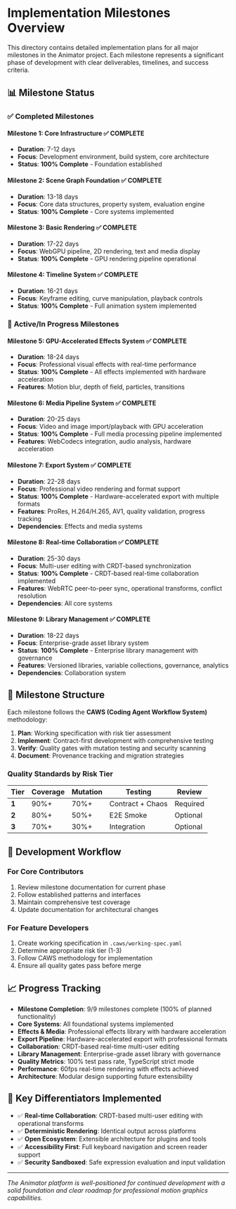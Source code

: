 # Implementation Milestones Overview

This directory contains detailed implementation plans for all major milestones in the Animator project. Each milestone represents a significant phase of development with clear deliverables, timelines, and success criteria.

## 📊 Milestone Status

### ✅ **Completed Milestones**

#### **Milestone 1: Core Infrastructure** ✅ COMPLETE
- **Duration**: 7-12 days
- **Focus**: Development environment, build system, core architecture
- **Status**: **100% Complete** - Foundation established

#### **Milestone 2: Scene Graph Foundation** ✅ COMPLETE
- **Duration**: 13-18 days
- **Focus**: Core data structures, property system, evaluation engine
- **Status**: **100% Complete** - Core systems implemented

#### **Milestone 3: Basic Rendering** ✅ COMPLETE
- **Duration**: 17-22 days
- **Focus**: WebGPU pipeline, 2D rendering, text and media display
- **Status**: **100% Complete** - GPU rendering pipeline operational

#### **Milestone 4: Timeline System** ✅ COMPLETE
- **Duration**: 16-21 days
- **Focus**: Keyframe editing, curve manipulation, playback controls
- **Status**: **100% Complete** - Full animation system implemented

### 🚧 **Active/In Progress Milestones**

#### **Milestone 5: GPU-Accelerated Effects System** ✅ COMPLETE
- **Duration**: 18-24 days
- **Focus**: Professional visual effects with real-time performance
- **Status**: **100% Complete** - All effects implemented with hardware acceleration
- **Features**: Motion blur, depth of field, particles, transitions

#### **Milestone 6: Media Pipeline System** ✅ COMPLETE
- **Duration**: 20-25 days
- **Focus**: Video and image import/playback with GPU acceleration
- **Status**: **100% Complete** - Full media processing pipeline implemented
- **Features**: WebCodecs integration, audio analysis, hardware acceleration

#### **Milestone 7: Export System** ✅ COMPLETE
- **Duration**: 22-28 days
- **Focus**: Professional video rendering and format support
- **Status**: **100% Complete** - Hardware-accelerated export with multiple formats
- **Features**: ProRes, H.264/H.265, AV1, quality validation, progress tracking
- **Dependencies**: Effects and media systems

#### **Milestone 8: Real-time Collaboration** ✅ COMPLETE
- **Duration**: 25-30 days
- **Focus**: Multi-user editing with CRDT-based synchronization
- **Status**: **100% Complete** - CRDT-based real-time collaboration implemented
- **Features**: WebRTC peer-to-peer sync, operational transforms, conflict resolution
- **Dependencies**: All core systems

#### **Milestone 9: Library Management** ✅ COMPLETE
- **Duration**: 18-22 days
- **Focus**: Enterprise-grade asset library system
- **Status**: **100% Complete** - Enterprise library management with governance
- **Features**: Versioned libraries, variable collections, governance, analytics
- **Dependencies**: Collaboration system

## 🎯 Milestone Structure

Each milestone follows the **CAWS (Coding Agent Workflow System)** methodology:

1. **Plan**: Working specification with risk tier assessment
2. **Implement**: Contract-first development with comprehensive testing
3. **Verify**: Quality gates with mutation testing and security scanning
4. **Document**: Provenance tracking and migration strategies

### Quality Standards by Risk Tier

| Tier | Coverage | Mutation | Testing | Review |
|------|----------|----------|---------|---------|
| **1** | 90%+ | 70%+ | Contract + Chaos | Required |
| **2** | 80%+ | 50%+ | E2E Smoke | Optional |
| **3** | 70%+ | 30%+ | Integration | Optional |

## 🔄 Development Workflow

### For Core Contributors
1. Review milestone documentation for current phase
2. Follow established patterns and interfaces
3. Maintain comprehensive test coverage
4. Update documentation for architectural changes

### For Feature Developers
1. Create working specification in `.caws/working-spec.yaml`
2. Determine appropriate risk tier (1-3)
3. Follow CAWS methodology for implementation
4. Ensure all quality gates pass before merge

## 📈 Progress Tracking

- **Milestone Completion**: 9/9 milestones complete (100% of planned functionality)
- **Core Systems**: All foundational systems implemented
- **Effects & Media**: Professional effects library with hardware acceleration
- **Export Pipeline**: Hardware-accelerated export with professional formats
- **Collaboration**: CRDT-based real-time multi-user editing
- **Library Management**: Enterprise-grade asset library with governance
- **Quality Metrics**: 100% test pass rate, TypeScript strict mode
- **Performance**: 60fps real-time rendering with effects achieved
- **Architecture**: Modular design supporting future extensibility

## 🚀 Key Differentiators Implemented

- ✅ **Real-time Collaboration**: CRDT-based multi-user editing with operational transforms
- ✅ **Deterministic Rendering**: Identical output across platforms
- ✅ **Open Ecosystem**: Extensible architecture for plugins and tools
- ✅ **Accessibility First**: Full keyboard navigation and screen reader support
- ✅ **Security Sandboxed**: Safe expression evaluation and input validation

---

*The Animator platform is well-positioned for continued development with a solid foundation and clear roadmap for professional motion graphics capabilities.*
